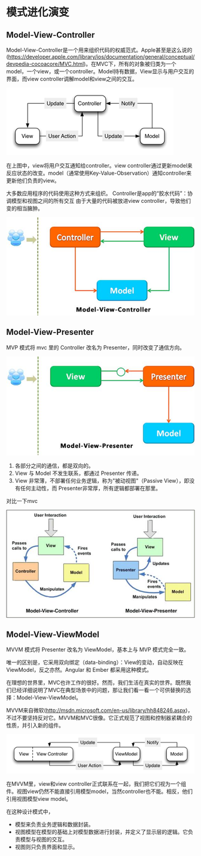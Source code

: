 # 模式进化演变



## Model-View-Controller


Model-View-Controller是一个用来组织代码的权威范式。Apple甚至是这么说的(https://developer.apple.com/library/ios/documentation/general/conceptual/devpedia-cocoacore/MVC.html)。在MVC下，所有的对象被归类为一个model，一个view，或一个controller。Model持有数据，View显示与用户交互的界面，而view controller调解model和view之间的交互。


![](mvvm/mvc.png)

在上图中，view将用户交互通知给controller。view controller通过更新model来反应状态的改变。model（通常使用Key-Value-Observation）通知controller来更新他们负责的view。

大多数应用程序的代码使用这种方式来组织。
Controller是app的“胶水代码”：协调模型和视图之间的所有交互
由于大量的代码被放进view controller，导致他们变的相当臃肿。

![](mvvm/mvc2.jpg)

## Model-View-Presenter

MVP 模式将 mvc 里的 Controller 改名为 Presenter，同时改变了通信方向。

![](mvvm/mvp.jpg)

1. 各部分之间的通信，都是双向的。
2. View 与 Model 不发生联系，都通过 Presenter 传递。
3. View 非常薄，不部署任何业务逻辑，称为"被动视图"（Passive View），即没有任何主动性，而 Presenter非常厚，所有逻辑都部署在那里。

对比一下mvc

![](mvvm/mvp2.jpg)


## Model-View-ViewModel


MVVM 模式将 Presenter 改名为 ViewModel，基本上与 MVP 模式完全一致。

唯一的区别是，它采用双向绑定（data-binding）：View的变动，自动反映在 ViewModel，反之亦然。Angular 和 Ember 都采用这种模式。

在理想的世界里，MVC也许工作的很好。然而，我们生活在真实的世界。既然我们已经详细说明了MVC在典型场景中的问题，那让我们看一看一个可供替换的选择：Model-View-ViewModel。

MVVM来自微软(http://msdn.microsoft.com/en-us/library/hh848246.aspx)，不过不要坚持反对它。MVVM和MVC很像。它正式规范了视图和控制器紧耦合的性质，并引入新的组件。

![](mvvm/mvvm.png)

在MVVM里，view和view controller正式联系在一起，我们把它们视为一个组件。视图view仍然不能直接引用模型model，当然controller也不能。相反，他们引用视图模型view model。

在这种设计模式中，

- 模型来负责业务逻辑和数据封装。
- 视图模型在模型的基础上对模型数据进行封装，并定义了显示层的逻辑。它负责模型与视图的交互。
- 视图则只负责界面和显示。




